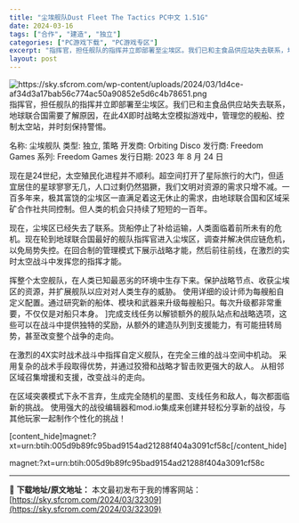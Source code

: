 ```yaml
---
title: "尘埃舰队Dust Fleet The Tactics PC中文 1.51G"
date: 2024-03-16
tags: ["合作", "建造", "独立"]
categories: ["PC游戏下载", "PC游戏专区"]
excerpt: "指挥官，担任舰队的指挥并立即部署至尘埃区。我们已和主食品供应站失去联系，地球联合国需要了解原因，在此4X即时战略太空模拟游戏中，管理您的舰船、控制太空站，并时刻保持警惕。 名称: 尘埃舰队 类型: 独立, 策略 开发商: Orbiting Disco 发行商: Freedom Games 系列: F&hellip;"
layout: post
---
```


<img class="aligncenter" src="https://sky.sfcrom.com/wp-content/uploads/2024/03/1d4ce-af34d3a17bab56c774ac50a90852e5d6c4b78651.png" alt="https://sky.sfcrom.com/wp-content/uploads/2024/03/1d4ce-af34d3a17bab56c774ac50a90852e5d6c4b78651.png" />
指挥官，担任舰队的指挥并立即部署至尘埃区。我们已和主食品供应站失去联系，地球联合国需要了解原因，在此4X即时战略太空模拟游戏中，管理您的舰船、控制太空站，并时刻保持警惕。

名称: 尘埃舰队
类型: 独立, 策略
开发商: Orbiting Disco
发行商: Freedom Games
系列: Freedom Games
发行日期: 2023 年 8 月 24 日

现在是24世纪，太空殖民化进程并不顺利。超空间打开了星际旅行的大门，但适宜居住的星球寥寥无几，人口过剩仍然猖獗，我们文明对资源的需求只增不减。一百多年来，极其富饶的尘埃区一直满足着这无休止的需求，由地球联合国和区域采矿合作社共同控制。但人类的机会只持续了短短的一百年。

现在，尘埃区已经失去了联系。货船停止了补给运输，人类面临着前所未有的危机。现在轮到地球联合国最好的舰队指挥官进入尘埃区，调查并解决供应链危机，以免局势失控。在回合制的管理模式下展示战略才能，然后前往前线，在激烈的实时太空战斗中发挥您的指挥才能。

挥整个太空舰队，在人类已知最恶劣的环境中生存下来。保护战略节点、收获尘埃区的资源，并扩展舰队以应对对人类生存的威胁。
使用详细的设计师为每艘船自定义配置。通过研究新的船体、模块和武器来升级每艘船只。每次升级都非常重要，不仅仅是对船只本身。
]完成支线任务以解锁额外的舰队站点和战略选项，这些可以在战斗中提供独特的奖励，从额外的建造队列到支援能力，有可能扭转局势，甚至改变整个战争的走向。

在激烈的4X实时战术战斗中指挥自定义舰队，在完全三维的战斗空间中机动。
采用复杂的战术手段取得优势，并通过狡猾和战略才智击败更强大的敌人。
从相邻区域召集增援和支援，改变战斗的走向。

在区域突袭模式下永不言弃，生成完全随机的星图、支线任务和敌人，每次都面临新的挑战。
使用强大的战役编辑器和mod.io集成来创建并轻松分享新的战役，与其他玩家一起制作个性化的挑战！

[content_hide]magnet:?xt=urn:btih:005d9b89fc95bad9154ad21288f404a3091cf58c[/content_hide]

<!--wechatfans start-->magnet:?xt=urn:btih:005d9b89fc95bad9154ad21288f404a3091cf58c<!--wechatfans end-->

---
📖 **下载地址/原文地址：** 本文最初发布于我的博客网站：[https://sky.sfcrom.com/2024/03/32309](https://sky.sfcrom.com/2024/03/32309)
